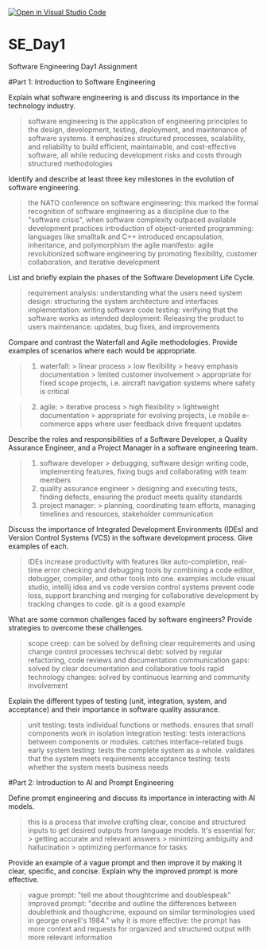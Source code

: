[![Open in Visual Studio Code](https://classroom.github.com/assets/open-in-vscode-2e0aaae1b6195c2367325f4f02e2d04e9abb55f0b24a779b69b11b9e10269abc.svg)](https://classroom.github.com/online_ide?assignment_repo_id=19038427&assignment_repo_type=AssignmentRepo)
# SE_Day1
Software Engineering Day1 Assignment

#Part 1: Introduction to Software Engineering

Explain what software engineering is and discuss its importance in the technology industry.

> software engineering is the application of engineering principles to the design, development, testing, deployment, and maintenance of software systems. it emphasizes structured processes, scalability, and reliability to build efficient, maintainable, and cost-effective software, all while reducing development risks and costs through structured methodologies


Identify and describe at least three key milestones in the evolution of software engineering.

> the NATO conference on software engineering: this marked the formal recognition of software engineering as a discipline due to the "software crisis", when software complexity outpaced available development practices
> introduction of object-oriented programming: languages like smalltalk and C++ introduced encapsulation, inheritance, and polymorphism
> the agile manifesto: agile revolutionized software engineering by promoting flexibility, customer collaboration, and iterative development


List and briefly explain the phases of the Software Development Life Cycle.

> requirement analysis: understanding what the users need
> system design: structuring the system architecture and interfaces
> implementation: writing software code
> testing: verifying that the software works as intended
> deployment: Releasing the product to users
> maintenance: updates, bug fixes, and improvements


Compare and contrast the Waterfall and Agile methodologies. Provide examples of scenarios where each would be appropriate.

> 1. waterfall:
    > linear process
    > low flexibility
    > heavy emphasis documentation
    > limited customer involvement
    > appropriate for fixed scope projects, i.e. aircraft navigation systems where safety is critical

> 2. agile:
    > iterative process
    > high flexibility
    > lightweight documentation
    > appropriate for evolving projects, i.e mobile e-commerce apps where user feedback drive frequent updates


Describe the roles and responsibilities of a Software Developer, a Quality Assurance Engineer, and a Project Manager in a software engineering team.

> 1. software developer
    > debugging, software design writing code, implementing features, fixing bugs and collaborating with team members
> 2. quality assurance engineer
    > designing and executing tests, finding defects, ensuring the product meets quality standards
> 3. project manager: 
    > planning, coordinating team efforts, managing timelines and resources, stakeholder communication

Discuss the importance of Integrated Development Environments (IDEs) and Version Control Systems (VCS) in the software development process. Give examples of each.

> IDEs increase productivity with features like auto-completion, real-time error checking and debugging tools by combining a code editor, debugger, compiler, and other tools into one. examples include visual studio, intellij idea and vs code
> version control systems prevent code loss, support branching and merging for collaborative development by tracking changes to code. git is a good example


What are some common challenges faced by software engineers? Provide strategies to overcome these challenges.

> scope creep: can be solved by defining clear requirements and using change control processes
> technical debt: solved by regular refactoring, code reviews and documentation
> communication gaps: solved by clear documentation and collaborative tools
> rapid technology changes: solved by continuous learning and community involvement


Explain the different types of testing (unit, integration, system, and acceptance) and their importance in software quality assurance.

> unit testing: tests individual functions or methods. ensures that small components work in isolation
> integration testing: tests interactions between components or modules. catches interface-related bugs early
> system testing: tests the complete system as a whole. validates that the system meets requirements
> acceptance testing: tests whether the system meets business needs


#Part 2: Introduction to AI and Prompt Engineering


Define prompt engineering and discuss its importance in interacting with AI models.

> this is a process that involve crafting clear, concise and structured inputs to get desired outputs from language models. It's essential for:
    > getting accurate and relevant answers
    > minimizing ambiguity and hallucination
    > optimizing performance for tasks

Provide an example of a vague prompt and then improve it by making it clear, specific, and concise. Explain why the improved prompt is more effective.

> vague prompt: "tell me about thoughtcrime and doublespeak"
> improved prompt: "decribe and outline the differences between doublethink and thoughcrime, expound on similar terminologies used in george orwell's 1984."
> why it is more effective: the prompt has more context and requests for organized and structured output with more relevant information
